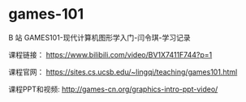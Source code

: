 # games-101
B 站 GAMES101-现代计算机图形学入门-闫令琪-学习记录

课程链接： https://www.bilibili.com/video/BV1X7411F744?p=1

课程官网： https://sites.cs.ucsb.edu/~lingqi/teaching/games101.html

课程PPT和视频: http://games-cn.org/graphics-intro-ppt-video/
